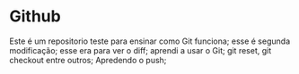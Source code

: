 # Github

Este é um repositorio teste para ensinar como Git funciona;
esse é segunda modificação;
esse era para ver o diff;
aprendi a usar o Git; 
git reset, git checkout entre outros;
Apredendo o push;
